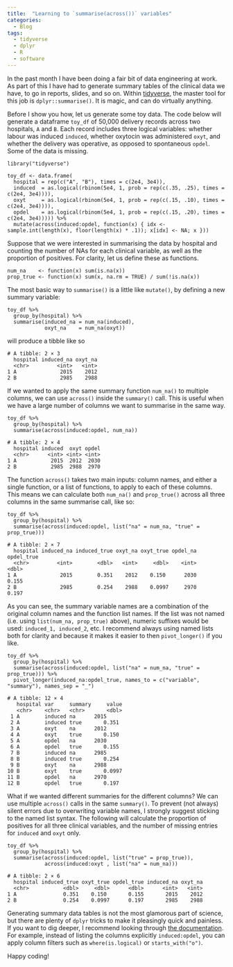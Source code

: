 ```yaml
---
title:  "Learning to `summarise(across())` variables"
categories:
  - Blog
tags:
  - tidyverse
  - dplyr
  - R
  - software
---
```


In the past month I have been doing a fair bit of data engineering at work. As part of this I have had to generate summary tables of the clinical data we have, to go in reports, slides, and so on. Within [tidyverse](https://www.tidyverse.org/), the master tool for this job is `dplyr::summarise()`. It is magic, and can do virtually anything. 

Before I show you how, let us generate some toy data. The code below will generate a dataframe `toy_df` of 50,000 delivery records across two hospitals, `A` and `B`. Each record includes three logical variables: whether labour was induced `induced`, whether oxytocin was administered `oxyt`, and whether the delivery was operative, as opposed to spontaneous `opdel`. Some of the data is missing.

```
library("tidyverse")

toy_df <- data.frame(
  hospital = rep(c("A", "B"), times = c(2e4, 3e4)),
  induced  = as.logical(rbinom(5e4, 1, prob = rep(c(.35, .25), times = c(2e4, 3e4)))), 
  oxyt     = as.logical(rbinom(5e4, 1, prob = rep(c(.15, .10), times = c(2e4, 3e4)))), 
  opdel    = as.logical(rbinom(5e4, 1, prob = rep(c(.15, .20), times = c(2e4, 3e4))))) %>% 
  mutate(across(induced:opdel, function(x) { idx <- sample.int(length(x), floor(length(x) * .1)); x[idx] <- NA; x }))
```

Suppose that we were interested in summarising the data by hospital and counting the number of NAs for each clinical variable, as well as the proportion of positives. For clarity, let us define these as functions.

```
num_na    <- function(x) sum(is.na(x))
prop_true <- function(x) sum(x, na.rm = TRUE) / sum(!is.na(x))
```

The most basic way to `summarise()` is a little like `mutate()`, by defining a new summary variable:
```
toy_df %>% 
  group_by(hospital) %>% 
  summarise(induced_na = num_na(induced),
            oxyt_na    = num_na(oxyt))
```            
will produce a tibble like so
```
# A tibble: 2 × 3
  hospital induced_na oxyt_na
  <chr>         <int>   <int>
1 A              2015    2012
2 B              2985    2988
``` 

If we wanted to apply the same summary function `num_na()` to multiple columns, we can use `across()` inside the `summary()` call. This is useful when we have a large number of columns we want to summarise in the same way.

```
toy_df %>% 
  group_by(hospital) %>% 
  summarise(across(induced:opdel, num_na))
```
```
# A tibble: 2 × 4
  hospital induced  oxyt opdel
  <chr>      <int> <int> <int>
1 A           2015  2012  2030
2 B           2985  2988  2970
```

The function `across()` takes two main inputs: column names, and either a single function, or a list of functions, to apply to each of these columns. This means we can calculate both `num_na()` and `prop_true()` across all three columns in the same summarise call, like so:
```
toy_df %>% 
  group_by(hospital) %>% 
  summarise(across(induced:opdel, list("na" = num_na, "true" = prop_true)))
```
```
# A tibble: 2 × 7
  hospital induced_na induced_true oxyt_na oxyt_true opdel_na opdel_true
  <chr>         <int>        <dbl>   <int>     <dbl>    <int>      <dbl>
1 A              2015        0.351    2012    0.150      2030      0.155
2 B              2985        0.254    2988    0.0997     2970      0.197
```

As you can see, the summary variable names are a combination of the original column names and the function list names. If the list was not named (i.e. using `list(num_na, prop_true)` above), numeric suffixes would be used: `induced_1, induced_2`, etc. I recommend always using named lists both for clarity and because it makes it easier to then `pivot_longer()` if you like.

```
toy_df %>% 
  group_by(hospital) %>% 
  summarise(across(induced:opdel, list("na" = num_na, "true" = prop_true))) %>% 
  pivot_longer(induced_na:opdel_true, names_to = c("variable", "summary"), names_sep = "_")
```
```
# A tibble: 12 × 4
   hospital var     summary     value
   <chr>    <chr>   <chr>       <dbl>
 1 A        induced na      2015     
 2 A        induced true       0.351 
 3 A        oxyt    na      2012     
 4 A        oxyt    true       0.150 
 5 A        opdel   na      2030     
 6 A        opdel   true       0.155 
 7 B        induced na      2985     
 8 B        induced true       0.254 
 9 B        oxyt    na      2988     
10 B        oxyt    true       0.0997
11 B        opdel   na      2970     
12 B        opdel   true       0.197
```

What if we wanted different summaries for the different columns? We can use multiple `across()` calls in the same `summary()`. To prevent (not always) silent errors due to overwriting variable names, I strongly suggest sticking to the named list syntax. The following will calculate the proportion of positives for all three clinical variables, and the number of missing entries for `induced` and `oxyt` only.

```
toy_df %>% 
  group_by(hospital) %>% 
  summarise(across(induced:opdel, list("true" = prop_true)),
            across(induced:oxyt , list("na" = num_na))) 
```
```
# A tibble: 2 × 6
  hospital induced_true oxyt_true opdel_true induced_na oxyt_na
  <chr>           <dbl>     <dbl>      <dbl>      <int>   <int>
1 A               0.351    0.150       0.155       2015    2012
2 B               0.254    0.0997      0.197       2985    2988
```

Generating summary data tables is not the most glamorous part of science, but there are plenty of `dplyr` tricks to make it pleasingly quick and painless. If you want to dig deeper, I recommend looking through [the documentation](https://dplyr.tidyverse.org/reference/across.html). For example, instead of listing the columns explicitly `induced:opdel`, you can apply column filters such as `where(is.logical)` or `starts_with("o")`. 

Happy coding!
